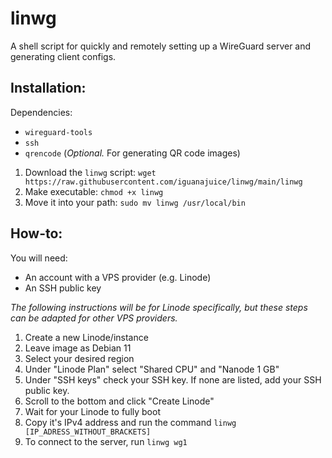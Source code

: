 # linwg
A shell script for quickly and remotely setting up a WireGuard server and generating client configs.

## Installation:

Dependencies:
* `wireguard-tools`
* `ssh`
* `qrencode` (*Optional.* For generating QR code images)

1. Download the `linwg` script: `wget https://raw.githubusercontent.com/iguanajuice/linwg/main/linwg`
2. Make executable: `chmod +x linwg`
3. Move it into your path: `sudo mv linwg /usr/local/bin`

## How-to:

You will need:
* An account with a VPS provider (e.g. Linode)
* An SSH public key

*The following instructions will be for Linode specifically,
but these steps can be adapted for other VPS providers.*

1. Create a new Linode/instance
2. Leave image as Debian 11
3. Select your desired region
4. Under "Linode Plan" select "Shared CPU" and "Nanode 1 GB"
5. Under "SSH keys" check your SSH key. If none are listed, add your SSH public key.
6. Scroll to the bottom and click "Create Linode"
7. Wait for your Linode to fully boot
8. Copy it's IPv4 address and run the command `linwg [IP_ADRESS_WITHOUT_BRACKETS]`
9. To connect to the server, run `linwg wg1`
